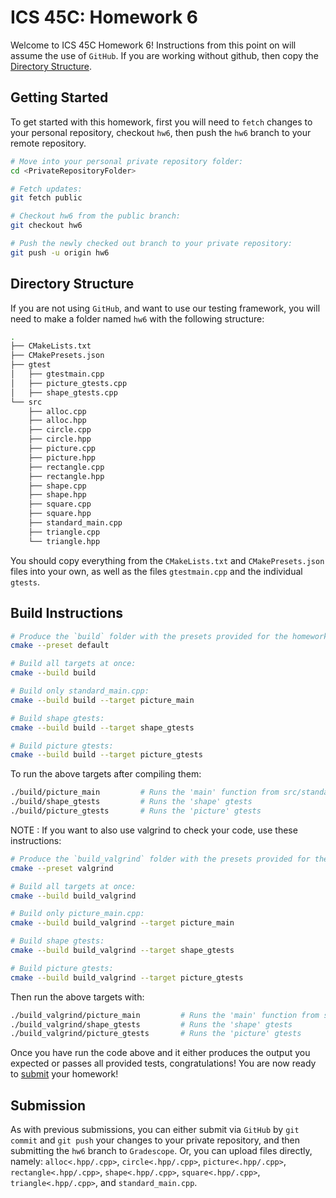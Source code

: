 # ICS 45C: Homework 6 

Welcome to ICS 45C Homework 6! Instructions from this point on will assume the use of `GitHub`.
If you are working without github, then copy the [Directory Structure](#directory-structure).

## Getting Started

To get started with this homework, first you will need to `fetch` changes to your personal repository,
checkout `hw6`, then push the `hw6` branch to your remote repository.

```bash
# Move into your personal private repository folder:
cd <PrivateRepositoryFolder>

# Fetch updates:
git fetch public

# Checkout hw6 from the public branch:
git checkout hw6

# Push the newly checked out branch to your private repository:
git push -u origin hw6
```

## Directory Structure

If you are not using `GitHub`, and want to use our testing framework, you will need to make a folder
named `hw6` with the following structure:

```bash
.
├── CMakeLists.txt
├── CMakePresets.json
├── gtest
│   ├── gtestmain.cpp
│   ├── picture_gtests.cpp
│   ├── shape_gtests.cpp
└── src
    ├── alloc.cpp
    ├── alloc.hpp
    ├── circle.cpp
    ├── circle.hpp
    ├── picture.cpp
    ├── picture.hpp
    ├── rectangle.cpp
    ├── rectangle.hpp
    ├── shape.cpp
    ├── shape.hpp
    ├── square.cpp
    ├── square.hpp
    ├── standard_main.cpp
    ├── triangle.cpp
    └── triangle.hpp
```

You should copy everything from the `CMakeLists.txt` and `CMakePresets.json` files into your own,
as well as the files `gtestmain.cpp` and the individual `gtests`.

## Build Instructions

```bash
# Produce the `build` folder with the presets provided for the homework:
cmake --preset default

# Build all targets at once:
cmake --build build

# Build only standard_main.cpp:
cmake --build build --target picture_main

# Build shape gtests:
cmake --build build --target shape_gtests

# Build picture gtests:
cmake --build build --target picture_gtests
```

To run the above targets after compiling them:

```bash
./build/picture_main         # Runs the 'main' function from src/standard_main.cpp
./build/shape_gtests         # Runs the 'shape' gtests
./build/picture_gtests       # Runs the 'picture' gtests
```

NOTE : If you want to also use valgrind to check your code, use these instructions:

```bash
# Produce the `build_valgrind` folder with the presets provided for the homework:
cmake --preset valgrind

# Build all targets at once:
cmake --build build_valgrind

# Build only picture_main.cpp:
cmake --build build_valgrind --target picture_main

# Build shape gtests:
cmake --build build_valgrind --target shape_gtests

# Build picture gtests:
cmake --build build_valgrind --target picture_gtests

```

Then run the above targets with:

```bash
./build_valgrind/picture_main         # Runs the 'main' function from src/standard_main.cpp
./build_valgrind/shape_gtests         # Runs the 'shape' gtests
./build_valgrind/picture_gtests       # Runs the 'picture' gtests
```

Once you have run the code above and it either produces the output you expected or passes
all provided tests, congratulations! You are now ready to [submit](#submission) your homework!

## Submission

As with previous submissions, you can either submit via `GitHub` by `git commit` and `git push` your
changes to your private repository, and then submitting the `hw6` branch to `Gradescope`. Or, you can
upload files directly, namely: `alloc<.hpp/.cpp>`, `circle<.hpp/.cpp>`, `picture<.hpp/.cpp>`,
`rectangle<.hpp/.cpp>`, `shape<.hpp/.cpp>`, `square<.hpp/.cpp>`, `triangle<.hpp/.cpp>`,
and `standard_main.cpp`.
